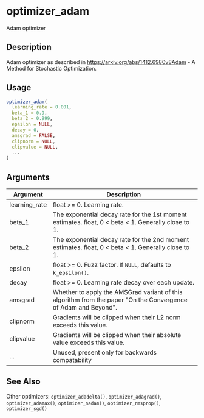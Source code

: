 # optimizer_adam


Adam optimizer




## Description

Adam optimizer as described in https://arxiv.org/abs/1412.6980v8Adam - A Method for Stochastic Optimization.





## Usage
```r
optimizer_adam(
  learning_rate = 0.001,
  beta_1 = 0.9,
  beta_2 = 0.999,
  epsilon = NULL,
  decay = 0,
  amsgrad = FALSE,
  clipnorm = NULL,
  clipvalue = NULL,
  ...
)
```




## Arguments


Argument      |Description
------------- |----------------
learning_rate | float >= 0. Learning rate.
beta_1 | The exponential decay rate for the 1st moment estimates. float, 0 < beta < 1. Generally close to 1.
beta_2 | The exponential decay rate for the 2nd moment estimates. float, 0 < beta < 1. Generally close to 1.
epsilon | float >= 0. Fuzz factor. If ``NULL``, defaults to ``k_epsilon()``.
decay | float >= 0. Learning rate decay over each update.
amsgrad | Whether to apply the AMSGrad variant of this algorithm from the paper "On the Convergence of Adam and Beyond".
clipnorm | Gradients will be clipped when their L2 norm exceeds this value.
clipvalue | Gradients will be clipped when their absolute value exceeds this value.
... | Unused, present only for backwards compatability







## See Also

Other optimizers: 
`optimizer_adadelta()`,
`optimizer_adagrad()`,
`optimizer_adamax()`,
`optimizer_nadam()`,
`optimizer_rmsprop()`,
`optimizer_sgd()`



